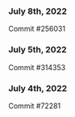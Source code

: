 ### July 8th, 2022

Commit #256031

### July 5th, 2022

Commit #314353


### July 4th, 2022

Commit #72281
